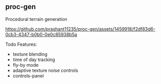 ## proc-gen

Procedural terrain generation





https://github.com/prashant11235/proc-gen/assets/1459918/f2df83d6-0cb3-4347-b0b0-0e0c85938b5a

Todo Features:
- texture blending
- time of day tracking
- fly-by mode
- adaptive texture noise controls
- controls-panel
